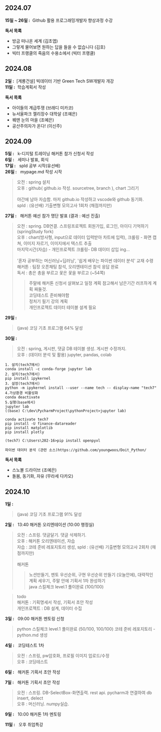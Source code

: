 
## 2024.07

**15일 ~ 26일 :** &nbsp;Github 활용 프로그래밍개발자 향상과정 수강 <br>

**독서 목록**
 - 방금 떠나온 세계 (김초엽)
 - 그렇게 물어보면 원하는 답을 들을 수 없습니다 (김호)
 - 빅터 프랭클의 죽음의 수용소에서 (빅터 프랭클)

## 2024.08

**2일 :** &nbsp;[계룡건설] 빅데이터 기반 Green Tech SW개발자 개강<br>
**11일 :** &nbsp;학습계획서 작성

**독서 목록**
 - 아이들의 계급투쟁 (브래디 미카코)
 - 뉴서울파크 젤리장수 대학살 (조예은)
 - 꿰맨 눈의 마을 (조예은)
 - 공산주의자가 온다! (이신주)

## 2024.09

**5일 :** &nbsp; k-디지털 트레이닝 해커톤 참가 신청서 작성<br>
**6일 :** &nbsp; 세미나 발표, 회식<br>
**17일 :** &nbsp; spld 공부 시작(유선배)<br>
**26일 :** &nbsp; mypage.md 작성 시작<br>
> 오전 : spring 설치 <br> 
오후 : github( github.io 작성. sourcetree, branch ), chart 그리기<br>
<br>야간에 남아 자습함. 마저 github.io 작성하고 vscode와 github 동기화. <br>
spld : (유선배) 기출변형 모의고사 1회차 (채점까지만)

**27일 :** &nbsp; 해커톤 예선 참가 명단 발표 (결과 : 예선 진출)
> 오전 : spring. DB연결. 스프링프로젝트 회원가입, 로그인, 아이디 기억하기 (springStudy fork)<br>
오후 : chart(방사형, input으로 데이터 입력받아 차트에 입력), 크롤링 - 화면 캡쳐, 이미지 자르기, 이미지에서 텍스트 추출<br>
마지막시간(자습) - 개인프로젝트 크롤링- DB 데이터 삽입 ing...<br>
<br>'혼자 공부하는 머신러닝+딥러닝', '쉽게 배우는 파이썬 데이터 분석' 교재 수령<br>
해커톤 : 팀장 오픈채팅 참석, 오리엔테이션 참석 응답 완료<br>
독서 : 총은 총을 부르고 꽃은 꽃을 부르고 (~54쪽) 
>> 주말에 해커톤 신청서 살펴보고 일정 계획 참고해서 남은기간 러프하게 계획 짜둘것. <br> 코딩테스트 준비해야함 <br> 정처기 필기 강의 계획 <br> 개인프로젝트 데이터 테이블 설계 필요

**29일 :** &nbsp;
> (java) 코딩 기초 프로그램 64% 달성

**30일 :** &nbsp;
> 오전 : spring, 게시판, 댓글 DB 테이블 생성. 게시판 수정까지. <br>
> 오후 : (데이터 분석 및 활용) jupyter, pandas, colab
```
1. 설치(tech7에서)
conda install -c conda-forge jupyter lab
2. 설치(tech7에서)
pip install ipykernel
3. 설정(tech7에서)
python -m ipykernel install --user --name tech -- display-name "tech7"
4.가상환경 비활성화
conda deactivate
5.실행(base에서)
jupyter lab
((base) C:\dev\PycharmProject\pythonProject>jupyter lab)

conda activate tech7
pip install -U finance-datareader
pip install matplotlib
pip install plotly

(tech7) C:\Users\202-16>pip install openpyxl

파이썬 데이터 분석 (관련 소스)https://github.com/youngwoos/Doit_Python/
```

**독서 목록**
 - 스노볼 드라이브 (조예은)
 - 돌봄, 동기화, 자유 (무라세 다카오)

## 2024.10
**1일 :** 
> (java) 코딩 기초 프로그램 91% 달성

**2일 :** &nbsp; 13:40 해커톤 오리엔테이션 (10:00 행정실) <br>
> 오전 : 스프링. 댓글달기. 댓글 삭제하기. <br>
> 오후 : 해커톤 오리엔테이션, 자습 <br>
> 자습 : 코테 준비 레포지토리 생성, spld : (유선배) 기출변형 모의고사 2회차 (채점까지만) <br><br>
> 해커톤 
>> 노션만들기, 멘토 우선순위, 구현 우선순위 만들기 (오늘안에), 대략적인 계획 세우기, 주말 안에 기획서 1차 완성하기 <br>
> java 스킬체크 level.1 풀이완료 (100/100)

> todo <br>
> 해커톤 : 기획명세서 작성, 기획서 초안 작성<br>
> 개인프로젝트 : DB 설계, 데이터 수집

**3일 :** &nbsp; 09:00 해커톤 멘토링 신청
> python 스킬체크 level.1 풀이완료 (50/100, 100/100)
> 코테 준비 레포지토리 - python.md 생성

**4일 :** &nbsp; 코딩테스트 1차
> 오전 : 스프링, pw암호화, 프로필 이미지 업로드/수정 <br>
> 오후 : 코딩테스트 

**6일 :** &nbsp; 해커톤 기획서 초안 작성

**7일 :** &nbsp; 해커톤 기획서 초안 작성
> 오전 : 스프링. DB-SelectBox-화면출력. rest api. pycharm과 연결하여 db insert, delect <br>
> 오후 : 머신러닝. numpy실습.

**9일 :** &nbsp; 10:00 해커톤 1차 멘토링

**11일 :** &nbsp; 오후 취업특강
